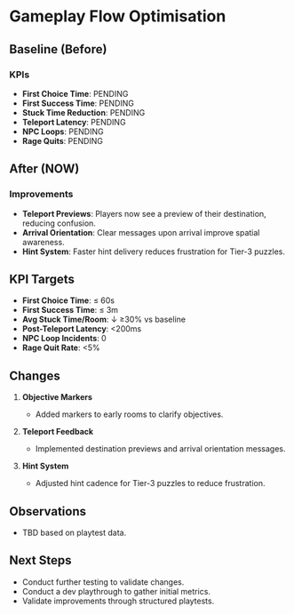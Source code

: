 # Gameplay Flow Optimisation

## Baseline (Before)
### KPIs
- **First Choice Time**: PENDING
- **First Success Time**: PENDING
- **Stuck Time Reduction**: PENDING
- **Teleport Latency**: PENDING
- **NPC Loops**: PENDING
- **Rage Quits**: PENDING

## After (NOW)
### Improvements
- **Teleport Previews**: Players now see a preview of their destination, reducing confusion.
- **Arrival Orientation**: Clear messages upon arrival improve spatial awareness.
- **Hint System**: Faster hint delivery reduces frustration for Tier-3 puzzles.

## KPI Targets
- **First Choice Time**: ≤ 60s
- **First Success Time**: ≤ 3m
- **Avg Stuck Time/Room**: ↓ ≥30% vs baseline
- **Post-Teleport Latency**: <200ms
- **NPC Loop Incidents**: 0
- **Rage Quit Rate**: <5%

## Changes
1. **Objective Markers**
   - Added markers to early rooms to clarify objectives.

2. **Teleport Feedback**
   - Implemented destination previews and arrival orientation messages.

3. **Hint System**
   - Adjusted hint cadence for Tier-3 puzzles to reduce frustration.

## Observations
- TBD based on playtest data.

## Next Steps
- Conduct further testing to validate changes.
- Conduct a dev playthrough to gather initial metrics.
- Validate improvements through structured playtests.
